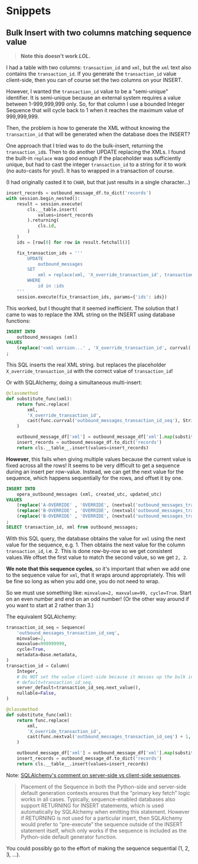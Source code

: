 # Snippets

## Bulk Insert with two columns matching sequence value

> **Note this doesn't work **_**LOL**_**.**

I had a table with two columns: `transaction_id` and `xml`, but the `xml` text also contains the `transaction_id`. If you generate the `transaction_id` value client-side, then you can of course set the two columns on your INSERT.

However, I wanted the `transaction_id` value to be a "semi-unique" identifier. It is semi-unique because an external system requires a value between 1-999,999,999 only. So, for that column I use a bounded Integer Sequence that will cycle back to 1 when it reaches the maximum value of 999,999,999.

Then, the problem is how to generate the XML without knowing the `transaction_id` that will be generated when the database does the INSERT?

One approach that I tried was to do the bulk-insert, returning the `transaction_id`s. Then to do another UPDATE replacing the XMLs. I found the built-in `replace` was good enough if the placeholder was sufficiently unique, but had to cast the integer `transaction_id` to a string for it to work \(no auto-casts for you!\). It has to wrapped in a transaction of course.

\(I had originally casted it to `CHAR`, but that just results in a single character...\)

```py
insert_records = outbound_message_df.to_dict('records')
with session.begin_nested():
    result = session.execute(
        cls.__table.insert(
            values=insert_records
        ).returning(
            cls.id,
        )
    )
    ids = [row[0] for row in result.fetchall()]

    fix_transaction_ids = '''
        UPDATE
            outbound_messages
        SET
            xml = replace(xml, 'X_override_transaction_id', transaction_id::TEXT)
        WHERE
            id in :ids
    '''
    session.execute(fix_transaction_ids, params={'ids': ids})
```

This worked, but I thought that it seemed inefficient. The solution that I came to was to replace the XML string on the INSERT using database functions:

```SQL
INSERT INTO  
    outbound_messages (xml)   
VALUES  
    (replace('<xml version...' , 'X_override_transaction_id', currval('outbound_messages_transaction_id_seq')::TEXT))  
;
```

This SQL inserts the real XML string. but replaces the placeholder `X_override_transaction_id` with the correct value of `transaction_id`!

Or with SQLAlchemy, doing a simultaneous multi-insert:

```py
@classmethod
def substitute_func(xml):
    return func.replace(
        xml,
        'X_override_transaction_id',
        cast(func.currval('outbound_messages_transaction_id_seq'), String),
    )

    outbound_message_df['xml'] = outbound_message_df['xml'].map(substitute_func)
    insert_records = outbound_message_df.to_dict('records')
    return cls.__table__.insert(values=insert_records)
```

**However**, this fails when giving multiple values because the current value is fixed across all the rows! It seems to be very difficult to get a sequence during an insert per row-value. Instead, we can get the next value for the sequence, which happens sequentially for the rows, and offset it by one.

```SQL
INSERT INTO  
    opera_outbound_messages (xml, created_utc, updated_utc)   
VALUES  
    (replace('A-OVERRIDE' , 'OVERRIDE', (nextval('outbound_messages_transaction_id_seq') + 1)::text), now(), now()),
    (replace('B-OVERRIDE' , 'OVERRIDE', (nextval('outbound_messages_transaction_id_seq') + 1)::text), now(), now()),
    (replace('B-OVERRIDE' , 'OVERRIDE', (nextval('outbound_messages_transaction_id_seq') + 1)::text), now(), now())
;
SELECT transaction_id, xml from outbound_messages;
```

With this SQL query, the database obtains the value for `xml` using the next value for the sequence, e.g. 1. Then obtains the next value for the column `transaction_id`, i.e. 2. This is done row-by-row so we get consistent values.We offset the first value to match the second value, so we get `2, 2`.

**We note that this sequence cycles**, so it's important that when we add one to the sequence value for `xml`, that it wraps around appropriately. This will be fine so long as when you add one, you do not need to wrap.

So we must use something like: `minvalue=2, maxvalue=99, cycle=True`. Start on an even number and end on an odd number! \(Or the other way around if you want to start at 2 rather than 3.\)

The equivalent SQLAlchemy:

```py
transaction_id_seq = Sequence(
    'outbound_messages_transaction_id_seq',
    minvalue=2,
    maxvalue=999999999,
    cycle=True,
    metadata=Base.metadata,
)
transaction_id = Column(
    Integer,
    # Do NOT set the value client-side because it messes up the bulk insert.
    # default=transaction_id_seq,
    server_default=transaction_id_seq.next_value(),
    nullable=False,
)

@classmethod
def substitute_func(xml):
    return func.replace(
        xml,
        'X_override_transaction_id',
        cast(func.nextval('outbound_messages_transaction_id_seq') + 1, String),
    )

    outbound_message_df['xml'] = outbound_message_df['xml'].map(substitute_func)
    insert_records = outbound_message_df.to_dict('records')
    return cls.__table__.insert(values=insert_records)
```

Note: [SQLAlchemy's comment on server-side vs client-side sequences](https://docs.sqlalchemy.org/en/rel_1_2/core/defaults.html#associating-a-sequence-as-the-server-side-default).

> Placement of the Sequence in both the Python-side and server-side default generation contexts ensures that the “primary key fetch” logic works in all cases. Typically, sequence-enabled databases also support RETURNING for INSERT statements, which is used automatically by SQLAlchemy when emitting this statement. However if RETURNING is not used for a particular insert, then SQLAlchemy would prefer to “pre-execute” the sequence outside of the INSERT statement itself, which only works if the sequence is included as the Python-side default generator function.

You could possibly go to the effort of making the sequence sequential \(1, 2, 3, ...\).

